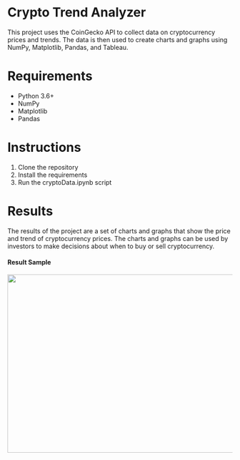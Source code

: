 # Crypto Trend Analyzer

This project uses the CoinGecko API to collect data on cryptocurrency prices and trends. The data is then used to create charts and graphs using NumPy, Matplotlib, Pandas, and Tableau.

# Requirements

- Python 3.6+
- NumPy
- Matplotlib
- Pandas


# Instructions
1. Clone the repository
2. Install the requirements
3. Run the cryptoData.ipynb script

# Results

The results of the project are a set of charts and graphs that show the price and trend of cryptocurrency prices. The charts and graphs can be used by investors to make decisions about when to buy or sell cryptocurrency.

#### Result Sample

<img src="https://github.com/KartikeyMish/crypto_trend_analyzer/assets/76617485/778ce0ec-2a67-4b01-83b7-179a3cb23ab3" width=600 height=400>

